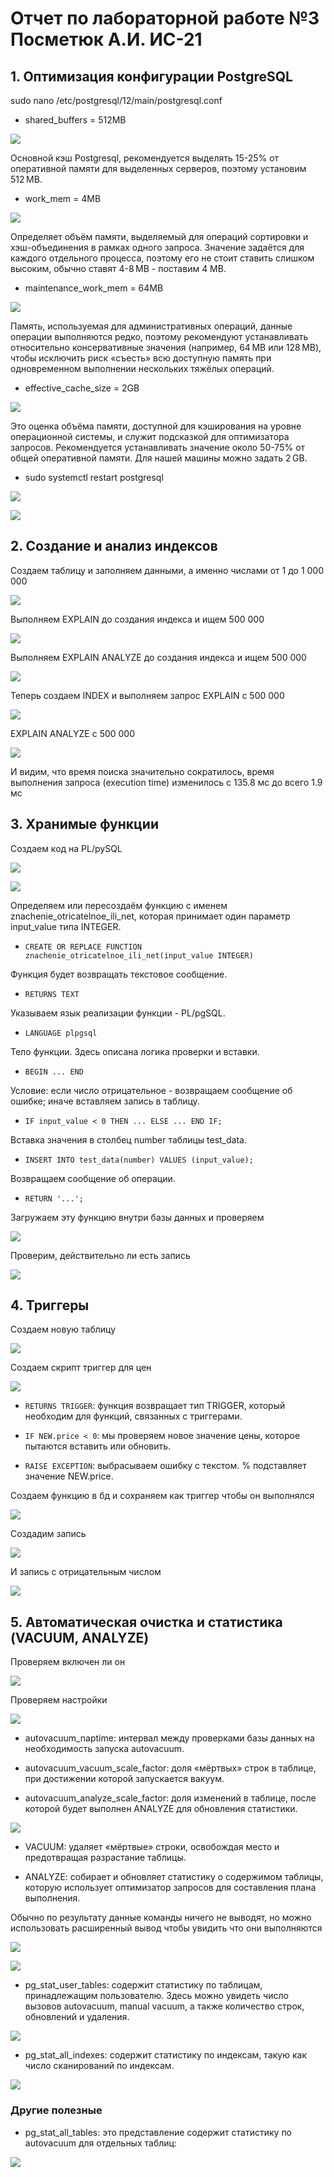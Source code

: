 # Отчет по лабораторной работе №3 Посметюк А.И. ИС-21

## **1.  Оптимизация конфигурации PostgreSQL**

sudo nano /etc/postgresql/12/main/postgresql.conf

- shared_buffers = 512MB

![](vertopal_036234df9d974265a20f3b802af504dc/media/image1.png)

Основной кэш Postgresql, рекомендуется выделять 15-25% от оперативной
памяти для выделенных серверов, поэтому установим 512 MB.

- work_mem = 4MB

![](vertopal_036234df9d974265a20f3b802af504dc/media/image2.png)

Определяет объём памяти, выделяемый для операций сортировки и
хэш-объединения в рамках одного запроса. Значение задаётся для каждого
отдельного процесса, поэтому его не стоит ставить слишком высоким,
обычно ставят 4-8 MB - поставим 4 MB.

- maintenance_work_mem = 64MB

![](vertopal_036234df9d974265a20f3b802af504dc/media/image3.png)

Память, используемая для административных операций, данные операции выполняются редко, поэтому рекомендуют устанавливать относительно консервативные значения (например, 64 MB или 128 MB), чтобы исключить риск «съесть» всю доступную память при одновременном выполнении нескольких тяжёлых операций.

- effective_cache_size = 2GB

![](vertopal_036234df9d974265a20f3b802af504dc/media/image4.png)

Это оценка объёма памяти, доступной для кэширования на уровне
операционной системы, и служит подсказкой для оптимизатора запросов.
Рекомендуется устанавливать значение около 50-75% от общей оперативной
памяти. Для нашей машины можно задать 2 GB.

- sudo systemctl restart postgresql

![](vertopal_036234df9d974265a20f3b802af504dc/media/image5.png)

![](vertopal_036234df9d974265a20f3b802af504dc/media/image6.png)

## **2.  Создание и анализ индексов**

Создаем таблицу и заполняем данными, а именно числами от 1 до 1 000 000

![](vertopal_036234df9d974265a20f3b802af504dc/media/image7.png)

Выполняем EXPLAIN до создания индекса и ищем 500 000

![](vertopal_036234df9d974265a20f3b802af504dc/media/image49.jpg)

Выполняем EXPLAIN ANALYZE до создания индекса и ищем 500 000

![](vertopal_036234df9d974265a20f3b802af504dc/media/image8.png)

Теперь создаем INDEX и выполняем запрос EXPLAIN c 500 000

![](vertopal_036234df9d974265a20f3b802af504dc/media/image50.jpg)

EXPLAIN ANALYZE c 500 000

![](vertopal_036234df9d974265a20f3b802af504dc/media/image9.png)

И видим, что время поиска значительно сократилось, время выполнения
запроса (execution time) изменилось с 135.8 мс до всего 1.9 мс

## **3.  Хранимые функции**

Создаем код на PL/pySQL

![](vertopal_036234df9d974265a20f3b802af504dc/media/image10.png)

![](vertopal_036234df9d974265a20f3b802af504dc/media/image11.png)

Определяем или пересоздаём функцию с именем znachenie_otricatelnoe_ili_net,
которая принимает один параметр input_value типа INTEGER.

- `CREATE OR REPLACE FUNCTION znachenie_otricatelnoe_ili_net(input_value
INTEGER)`

Функция будет возвращать текстовое сообщение.

- `RETURNS TEXT`

Указываем язык реализации функции - PL/pgSQL.

- `LANGUAGE plpgsql`

Тело функции. Здесь описана логика проверки и вставки.

- `BEGIN ... END`

Условие: если число отрицательное - возвращаем сообщение об ошибке;
иначе вставляем запись в таблицу.

- `IF input_value < 0 THEN ... ELSE ... END IF;`

Вставка значения в столбец number таблицы test_data.

- `INSERT INTO test_data(number) VALUES (input_value);`

Возвращаем сообщение об операции.

- `RETURN '...';`



Загружаем эту функцию внутри базы данных и проверяем

![](vertopal_036234df9d974265a20f3b802af504dc/media/image12.png)

Проверим, действительно ли есть запись

![](vertopal_036234df9d974265a20f3b802af504dc/media/image13.png)

## **4.  Триггеры**

Создаем новую таблицу

![](vertopal_036234df9d974265a20f3b802af504dc/media/image14.png)

Создаем скрипт триггер для цен

![](vertopal_036234df9d974265a20f3b802af504dc/media/image15.png)

- `RETURNS TRIGGER`: функция возвращает тип TRIGGER, который необходим для
функций, связанных с триггерами.

- `IF NEW.price < 0`: мы проверяем новое значение цены, которое пытаются
вставить или обновить.

- `RAISE EXCEPTION`: выбрасываем ошибку с текстом. % подставляет значение
NEW.price.

Создаем функцию в бд и сохраняем как триггер чтобы он выполнялся

![](vertopal_036234df9d974265a20f3b802af504dc/media/image16.png)

Создадим запись

![](vertopal_036234df9d974265a20f3b802af504dc/media/image17.png)

И запись с отрицательным числом

![](vertopal_036234df9d974265a20f3b802af504dc/media/image18.png)

## **5.  Автоматическая очистка и статистика (VACUUM, ANALYZE)**

Проверяем включен ли он

![](vertopal_036234df9d974265a20f3b802af504dc/media/image19.png)

Проверяем настройки

![](vertopal_036234df9d974265a20f3b802af504dc/media/image20.png)

- autovacuum_naptime: интервал между проверками базы данных на
необходимость запуска autovacuum.

- autovacuum_vacuum_scale_factor: доля «мёртвых» строк в таблице, при
достижении которой запускается вакуум.

- autovacuum_analyze_scale_factor: доля изменений в таблице, после которой
будет выполнен ANALYZE для обновления статистики.

![](vertopal_036234df9d974265a20f3b802af504dc/media/image21.png)

- VACUUM: удаляет «мёртвые» строки, освобождая место и предотвращая
разрастание таблицы.

- ANALYZE: cобирает и обновляет статистику о содержимом таблицы, которую
использует оптимизатор запросов для составления плана выполнения.

Обычно по результату данные команды ничего не выводят, но можно использовать расширенный вывод чтобы увидить что они выполняются

![](vertopal_036234df9d974265a20f3b802af504dc/media/image22.png)

![](vertopal_036234df9d974265a20f3b802af504dc/media/image23.png)

- pg_stat_user_tables: содержит статистику по таблицам, принадлежащим
пользователю. Здесь можно увидеть число вызовов autovacuum, manual
vacuum, а также количество строк, обновлений и удаления.

![](vertopal_036234df9d974265a20f3b802af504dc/media/image24.png)

- pg_stat_all_indexes: содержит статистику по индексам, такую как
число сканирований по индексам.

![](vertopal_036234df9d974265a20f3b802af504dc/media/image25.png)

### Другие полезные

- pg_stat_all_tables: это представление содержит статистику по autovacuum для отдельных таблиц:

![](vertopal_036234df9d974265a20f3b802af504dc/media/image51.jpg)
